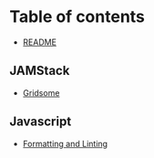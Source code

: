 # Table of contents

* [README](README.md)

## JAMStack

* [Gridsome](jamstack/gridsome.md)

## Javascript

* [Formatting and Linting](javascript/formatting-and-linting.md)

